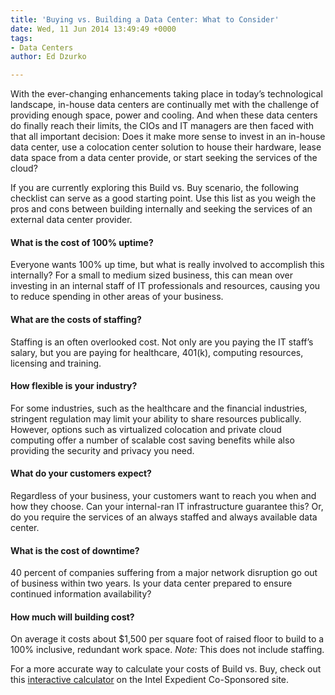 ```yaml
---
title: 'Buying vs. Building a Data Center: What to Consider'
date: Wed, 11 Jun 2014 13:49:49 +0000
tags:
- Data Centers
author: Ed Dzurko

---
```

With the ever-changing enhancements taking place in today’s technological landscape, in-house data centers are continually met with the challenge of providing enough space, power and cooling. And when these data centers do finally reach their limits, the CIOs and IT managers are then faced with that all important decision: Does it make more sense to invest in an in-house data center, use a colocation center solution to house their hardware, lease data space from a data center provide, or start seeking the services of the cloud? 

If you are currently exploring this Build vs. Buy scenario, the following checklist can serve as a good starting point. Use this list as you weigh the pros and cons between building internally and seeking the services of an external data center provider.

#### What is the cost of 100% uptime?

Everyone wants 100% up time, but what is really involved to accomplish this internally? For a small to medium sized business, this can mean over investing in an internal staff of IT professionals and resources, causing you to reduce spending in other areas of your business.

#### What are the costs of staffing?

Staffing is an often overlooked cost. Not only are you paying the IT staff’s salary, but you are paying for healthcare, 401(k), computing resources, licensing and training.

#### How flexible is your industry?

For some industries, such as the healthcare and the financial industries, stringent regulation may limit your ability to share resources publically. However, options such as virtualized colocation and private cloud computing offer a number of scalable cost saving benefits while also providing the security and privacy you need.

#### What do your customers expect?

Regardless of your business, your customers want to reach you when and how they choose. Can your internal-ran IT infrastructure guarantee this? Or, do you require the services of an always staffed and always available data center.

#### What is the cost of downtime?

40 percent of companies suffering from a major network disruption go out of business within two years. Is your data center prepared to ensure continued information availability?

#### How much will building cost?

On average it costs about $1,500 per square foot of raised floor to build to a 100% inclusive, redundant work space. _Note:_ This does not include staffing. 

For a more accurate way to calculate your costs of Build vs. Buy, check out this [interactive calculator](http://www.thecloudcalculator.com/calculators/build-vs-buy.html) on the Intel Expedient Co-Sponsored site.
